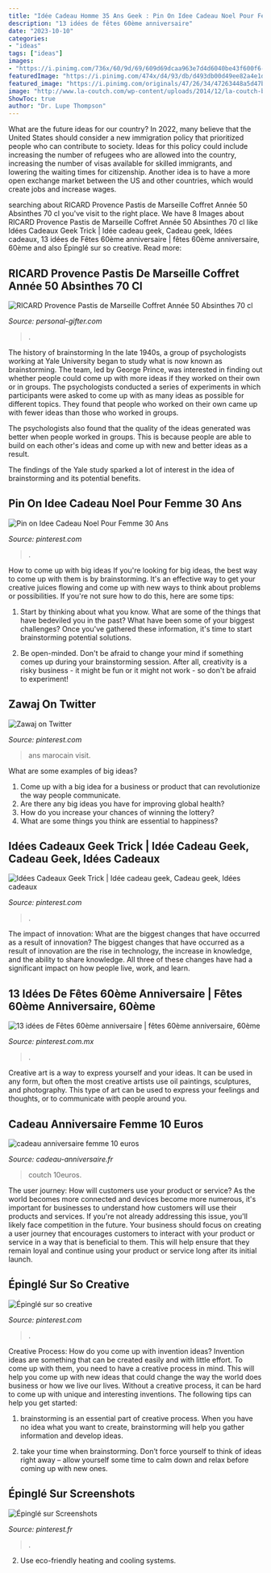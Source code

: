 ```yaml
---
title: "Idée Cadeau Homme 35 Ans Geek : Pin On Idee Cadeau Noel Pour Femme 30 Ans"
description: "13 idées de fêtes 60ème anniversaire"
date: "2023-10-10"
categories:
- "ideas"
tags: ["ideas"]
images:
- "https://i.pinimg.com/736x/60/9d/69/609d69dcaa963e7d4d6040be43f600f6--romania.jpg"
featuredImage: "https://i.pinimg.com/474x/d4/93/db/d493db00d49ee82a4e1d9d220e2a7312.jpg"
featured_image: "https://i.pinimg.com/originals/47/26/34/47263448a5d47b516ae5c8a09acf6a75.jpg"
image: "http://www.la-coutch.com/wp-content/uploads/2014/12/la-coutch-blog-wish-list-noel-moins-10euros-copines-animaux.jpg"
ShowToc: true
author: "Dr. Lupe Thompson"
---
```



What are the future ideas for our country?
In 2022, many believe that the United States should consider a new immigration policy that prioritized people who can contribute to society. Ideas for this policy could include increasing the number of refugees who are allowed into the country, increasing the number of visas available for skilled immigrants, and lowering the waiting times for citizenship. Another idea is to have a more open exchange market between the US and other countries, which would create jobs and increase wages.

	

		
searching about RICARD Provence Pastis de Marseille Coffret Année 50 Absinthes 70 cl you've visit to the right place. We have 8 Images about RICARD Provence Pastis de Marseille Coffret Année 50 Absinthes 70 cl like Idées Cadeaux Geek Trick | Idée cadeau geek, Cadeau geek, Idées cadeaux, 13 idées de Fêtes 60ème anniversaire | fêtes 60ème anniversaire, 60ème and also Épinglé sur so creative. Read more:
		
    
## RICARD Provence Pastis De Marseille Coffret Année 50 Absinthes 70 Cl

<img loading=lazy src="https://images.personal-gifter.com/2020/06/RICARD-Provence-Pastis-de-Marseille-Coffret-Anne-50-Absinthes-70-cl-0-2.jpg" onerror="this.onerror=null;this.src='https://tse4.mm.bing.net/th?id=OIP.f1Qq4yNDp2HVkftiLeTZwwAAAA&amp;pid=15.1';" alt="RICARD Provence Pastis de Marseille Coffret Année 50 Absinthes 70 cl">

_Source: personal-gifter.com_

>. 

	

The history of brainstorming
In the late 1940s, a group of psychologists working at Yale University began to study what is now known as brainstorming. The team, led by George Prince, was interested in finding out whether people could come up with more ideas if they worked on their own or in groups.
The psychologists conducted a series of experiments in which participants were asked to come up with as many ideas as possible for different topics. They found that people who worked on their own came up with fewer ideas than those who worked in groups.

The psychologists also found that the quality of the ideas generated was better when people worked in groups. This is because people are able to build on each other's ideas and come up with new and better ideas as a result.

The findings of the Yale study sparked a lot of interest in the idea of brainstorming and its potential benefits.

    
## Pin On Idee Cadeau Noel Pour Femme 30 Ans

<img loading=lazy src="https://i.pinimg.com/originals/47/26/34/47263448a5d47b516ae5c8a09acf6a75.jpg" onerror="this.onerror=null;this.src='https://tse2.mm.bing.net/th?id=OIP.XKGNKqBHHHI4krvQlY34OgHaC9&amp;pid=15.1';" alt="Pin on Idee Cadeau Noel Pour Femme 30 Ans">

_Source: pinterest.com_

>. 

	

How to come up with big ideas
If you're looking for big ideas, the best way to come up with them is by brainstorming. It's an effective way to get your creative juices flowing and come up with new ways to think about problems or possibilities. If you're not sure how to do this, here are some tips:
1. Start by thinking about what you know. What are some of the things that have bedeviled you in the past? What have been some of your biggest challenges? Once you've gathered these information, it's time to start brainstorming potential solutions.

2. Be open-minded. Don't be afraid to change your mind if something comes up during your brainstorming session. After all, creativity is a risky business - it might be fun or it might not work - so don't be afraid to experiment!


    
## Zawaj On Twitter

<img loading=lazy src="https://i.pinimg.com/736x/60/9d/69/609d69dcaa963e7d4d6040be43f600f6--romania.jpg" onerror="this.onerror=null;this.src='https://tse4.mm.bing.net/th?id=OIP.0y1oCEPXuey2-0YJ66WO1ADUEm&amp;pid=15.1';" alt="Zawaj on Twitter">

_Source: pinterest.com_

>ans marocain visit. 

	

What are some examples of big ideas?
1. Come up with a big idea for a business or product that can revolutionize the way people communicate.
2. Are there any big ideas you have for improving global health?
3. How do you increase your chances of winning the lottery?
4. What are some things you think are essential to happiness?

    
## Idées Cadeaux Geek Trick | Idée Cadeau Geek, Cadeau Geek, Idées Cadeaux

<img loading=lazy src="https://i.pinimg.com/736x/0f/fb/aa/0ffbaad7bfaa181da96014c36f7e0dbb.jpg" onerror="this.onerror=null;this.src='https://tse1.mm.bing.net/th?id=OIP.rK9VRomN9MbdyDyL4rZyRAHaEK&amp;pid=15.1';" alt="Idées Cadeaux Geek Trick | Idée cadeau geek, Cadeau geek, Idées cadeaux">

_Source: pinterest.com_

>. 

	

The impact of innovation: What are the biggest changes that have occurred as a result of innovation?
The biggest changes that have occurred as a result of innovation are the rise in technology, the increase in knowledge, and the ability to share knowledge. All three of these changes have had a significant impact on how people live, work, and learn.

    
## 13 Idées De Fêtes 60ème Anniversaire | Fêtes 60ème Anniversaire, 60ème

<img loading=lazy src="https://i.pinimg.com/474x/d4/93/db/d493db00d49ee82a4e1d9d220e2a7312.jpg" onerror="this.onerror=null;this.src='https://tse1.mm.bing.net/th?id=OIP.reZbs8etx-uzaR4ayMg2gQAAAA&amp;pid=15.1';" alt="13 idées de Fêtes 60ème anniversaire | fêtes 60ème anniversaire, 60ème">

_Source: pinterest.com.mx_

>. 

	

Creative art is a way to express yourself and your ideas. It can be used in any form, but often the most creative artists use oil paintings, sculptures, and photography. This type of art can be used to express your feelings and thoughts, or to communicate with people around you.

    
## Cadeau Anniversaire Femme 10 Euros

<img loading=lazy src="http://www.la-coutch.com/wp-content/uploads/2014/12/la-coutch-blog-wish-list-noel-moins-10euros-copines-animaux.jpg" onerror="this.onerror=null;this.src='https://tse1.mm.bing.net/th?id=OIP.pSGLJXfwkmG_nfD7btHPUAHaJ3&amp;pid=15.1';" alt="cadeau anniversaire femme 10 euros">

_Source: cadeau-anniversaire.fr_

>coutch 10euros. 

	

The user journey: How will customers use your product or service?
As the world becomes more connected and devices become more numerous, it's important for businesses to understand how customers will use their products and services. If you're not already addressing this issue, you'll likely face competition in the future.
Your business should focus on creating a user journey that encourages customers to interact with your product or service in a way that is beneficial to them. This will help ensure that they remain loyal and continue using your product or service long after its initial launch.

    
## Épinglé Sur So Creative

<img loading=lazy src="https://i.pinimg.com/originals/ec/52/6e/ec526e5772bced258347cf27a54175e2.jpg" onerror="this.onerror=null;this.src='https://tse2.mm.bing.net/th?id=OIP.VPYyzNEtLRDsDT7jQosNYQHaHa&amp;pid=15.1';" alt="Épinglé sur so creative">

_Source: pinterest.com_

>. 

	

Creative Process: How do you come up with invention ideas?
Invention ideas are something that can be created easily and with little effort. To come up with them, you need to have a creative process in mind. This will help you come up with new ideas that could change the way the world does business or how we live our lives. Without a creative process, it can be hard to come up with unique and interesting inventions. The following tips can help you get started:
1. brainstorming is an essential part of creative process. When you have no idea what you want to create, brainstorming will help you gather information and develop ideas.

2. take your time when brainstorming. Don’t force yourself to think of ideas right away – allow yourself some time to calm down and relax before coming up with new ones.


    
## Épinglé Sur Screenshots

<img loading=lazy src="https://i.pinimg.com/originals/77/46/db/7746dbbbcea33750ab0df2309b1d06e2.jpg" onerror="this.onerror=null;this.src='https://tse3.mm.bing.net/th?id=OIP.VdFBOKYumf9LhQkCqL6yWAHaJ3&amp;pid=15.1';" alt="Épinglé sur Screenshots">

_Source: pinterest.fr_

>. 

	

2. Use eco-friendly heating and cooling systems.

